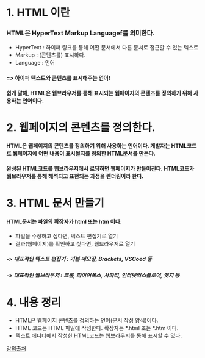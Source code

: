 # 1. HTML 이란

### HTML은 HyperText Markup Languagef를 의미한다.

*  HyperText : 하이퍼 링크를 통해 어떤 문서에서 다른 문서로 접근할 수 있는 텍스트
*  Markup : (콘텐츠를) 표시하다.
*  Language : 언어
#### => 하이퍼 텍스트와 콘텐츠를 표시해주는 언어!

#### 쉽게 말해, HTML은 웹브라우저를 통해 표시되는 웹페이지의 콘텐츠를 정의하기 위해 사용하는 언어이다.

# 2. 웹페이지의 콘텐츠를 정의한다.

#### HTML은 웹페이지의 콘텐츠를 정의하기 위해 사용하는 언어이다. 개발자는 HTML코드로 웹페이지에 어떤 내용이 표시될지를 정의한 HTML문서를 만든다.

#### 완성된 HTML코드를 웹브라우저에서 로딩하면 웹페이지가 만들어진다. HTML코드가 웹브라우저를 통해 해석되고 표현되는 과정을 렌더링이라 한다.


# 3. HTML 문서 만들기

#### HTML문서는 파일의 확장자가 html 또는 htm 이다.
* 파일을 수정하고 싶다면, 텍스트 편집기로 열기
* 결과(웹페이지)를 확인하고 싶다면, 웹브라우저로 열기
##### -> 대표적인 텍스트 편집기 : 기본 메모장, Brackets, VSCoed 등
##### -> 대표적인 웹브라우저 : 크롬, 파이어폭스, 사파리, 인터넷익스플로어, 엣지 등

# 4. 내용 정리
* HTML은 웹페이지 콘텐츠를 정의하는 언어(문서 작성 양식)이다.
* HTML 코드는 HTML 파일에 작성한다. 확장자는 *.html 또는 *.htm 이다.
* 텍스트 에디터에서 작성한 HTML코드는 웹브라우저를 통해 표시할 수 있다.

[강의출처](https://www.youtube.com/watch?v=dOpFU0apoes&list=PLFeNz2ojQZjtQc7mt8E9fNzIh9or34A61&index=2)
